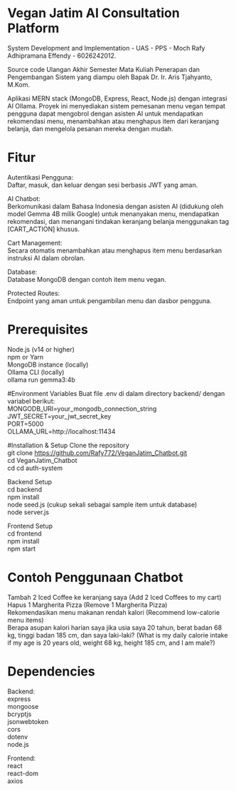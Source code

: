 # Vegan Jatim AI Consultation Platform
System Development and Implementation - UAS - PPS - Moch Rafy Adhipramana Effendy - 6026242012.   

Source code Ulangan Akhir Semester Mata Kuliah Penerapan dan Pengembangan Sistem yang diampu oleh Bapak Dr. Ir. Aris Tjahyanto, M.Kom.  

Aplikasi MERN stack (MongoDB, Express, React, Node.js) dengan integrasi AI Ollama. Proyek ini menyediakan sistem pemesanan menu vegan tempat pengguna dapat mengobrol dengan asisten AI untuk mendapatkan rekomendasi menu, menambahkan atau menghapus item dari keranjang belanja, dan mengelola pesanan mereka dengan mudah.  

# Fitur
Autentikasi Pengguna:  
Daftar, masuk, dan keluar dengan sesi berbasis JWT yang aman.  

AI Chatbot:  
Berkomunikasi dalam Bahasa Indonesia dengan asisten AI (didukung oleh model Gemma 4B milik Google) untuk menanyakan menu, mendapatkan rekomendasi, dan menangani tindakan keranjang belanja menggunakan tag [CART_ACTION] khusus.  

Cart Management:  
Secara otomatis menambahkan atau menghapus item menu berdasarkan instruksi AI dalam obrolan.  

Database:  
Database MongoDB dengan contoh item menu vegan.  

Protected Routes:  
Endpoint yang aman untuk pengambilan menu dan dasbor pengguna.  

# Prerequisites
Node.js (v14 or higher)  
npm or Yarn  
MongoDB instance (locally)   
Ollama CLI (locally)  
ollama run gemma3:4b  

#Environment Variables
Buat file .env di dalam directory backend/ dengan variabel berikut:  
MONGODB_URI=your_mongodb_connection_string  
JWT_SECRET=your_jwt_secret_key  
PORT=5000  
OLLAMA_URL=http://localhost:11434  

#Installation & Setup
Clone the repository  
git clone https://github.com/Rafy772/VeganJatim_Chatbot.git  
cd VeganJatim_Chatbot  
cd cd auth-system  

Backend Setup  
cd backend  
npm install  
node seed.js (cukup sekali sebagai sample item untuk database)  
node server.js  

Frontend Setup  
cd frontend  
npm install  
npm start  

# Contoh Penggunaan Chatbot
Tambah 2 Iced Coffee ke keranjang saya (Add 2 Iced Coffees to my cart)  
Hapus 1 Margherita Pizza (Remove 1 Margherita Pizza)  
Rekomendasikan menu makanan rendah kalori (Recommend low-calorie menu items)  
Berapa asupan kalori harian saya jika usia saya 20 tahun, berat badan 68 kg, tinggi badan 185 cm, dan saya laki-laki? (What is my daily calorie intake if my age is 20 years old, weight 68 kg, height 185 cm, and I am male?)  

# Dependencies
Backend:  
express  
mongoose    
bcryptjs  
jsonwebtoken    
cors  
dotenv  
node.js  

Frontend:  
react  
react-dom  
axios  
